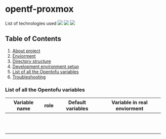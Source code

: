 # opentf-proxmox
<div id="top"></div>
<p style="display: inline">
  <!-- List of technologies used --> 
  List of technologies used
  <img src="https://img.shields.io/badge/Proxmox--FFA500.svg?logo=Proxmox&style=plastic"> <img src="https://img.shields.io/badge/HCL--007FFF.svg?logo=HCL&style=plastic"> <img src="https://img.shields.io/badge/opentofu--FFFF00.svg?logo=opentofu&style=plastic">

## Table of Contents

1. [About project](#Aboutproject)
2. [Enviorment](#Enviorment)
3. [Directory structure](#Directorystructure)
4. [Development environment setup](#Developmentenvironmentsetup)
5. [List of all the Opentofu variables](https://github.com/SO114514/opentf-proxmox/tree/main?tab=readme-ov-file#list-of-all-the-opentofu-variables)
6. [Troubleshooting](#Troubleshooting)

### List of all the Opentofu variables

| Variable name          | role                                      | Default variables                  | Variable in real enviorment              |
| ---------------------- | ----------------------------------------- | ---------------------------------- | ---------------------------------------- |
|     | |                                |                                          |
|         |    |                           |                                          |
|            |          |                              |                                          |
|         |        |                              |                                          |
|              |          |                                  |                                          |
|            |        |                                |                                          |
|            |                 |                           | |
|          |               |  |                        |
|                  |                   |                                |                                   |
|         |                    |                    |                                          |
|  |   |              |                     |

